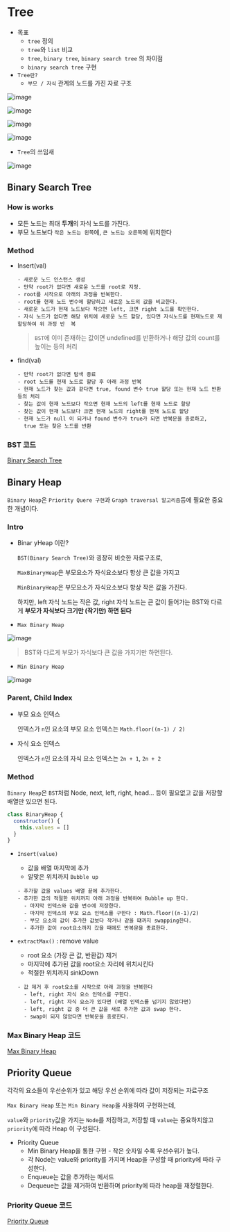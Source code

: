 #	Tree

* 목표
  * `tree` 정의
  * `tree`와 `list`  비교
  * `tree`, `binary tree`, `binary search tree` 의 차이점
  * `binary search tree` 구현
* `Tree란?`
  * `부모 / 자식` 관계의 노드를 가진 자료 구조



![image](https://user-images.githubusercontent.com/52653793/103845237-01058480-50df-11eb-9fcb-03d2ab6e5acf.png)



![image](https://user-images.githubusercontent.com/52653793/103845477-7f622680-50df-11eb-9320-5830cae5f0a4.png)

![image](https://user-images.githubusercontent.com/52653793/103845496-8852f800-50df-11eb-9948-bc92596d48e7.png)

![image](https://user-images.githubusercontent.com/52653793/103845598-b7696980-50df-11eb-87d1-63d43d7f5afc.png)

* `Tree`의 쓰임새

![image](https://user-images.githubusercontent.com/52653793/103846458-7b370880-50e1-11eb-9c71-b53cb6501c03.png)

## Binary Search Tree

### How is works

* 모든 노드는 최대 **두개**의 자식 노드를 가진다.
* 부모 노드보다 `작은 노드는 왼쪽`에, `큰 노드는 오른쪽`에 위치한다

### Method

* Insert(val)

  ```
  - 새로운 노드 인스턴스 생성
  - 만약 root가 없다면 새로운 노드를 root로 지정.
  - root를 시작으로 아래의 과정을 반복한다.
  - root를 현재 노드 변수에 할당하고 새로운 노드의 값을 비교한다.
  - 새로운 노드가 현재 노드보다 작으면 left, 크면 right 노드를 확인한다.
  - 자식 노드가 없다면 해당 위치에 새로운 노드 할당, 있다면 자식노드를 현재노드로 재 할당하여 위 과정 반  복
  ```

  > `BST`에 이미 존재하는 값이면 undefined를 반환하거나 해당 값의 count를 높이는 등의 처리

* find(val)

  ```
  - 만약 root가 없다면 탐색 종료
  - root 노드를 현재 노드로 할당 후 아래 과정 반복
  - 현재 노드가 찾는 값과 같다면 true, found 변수 true 할당 또는 현재 노드 반환등의 처리
  - 찾는 값이 현재 노드보다 작으면 현재 노드의 left를 현재 노드로 할당
  - 찾는 값이 현재 노드보다 크면 현재 노드의 right를 현재 노드로 할당
  - 현재 노드가 null 이 되거나 found 변수가 true가 되면 반복문을 종료하고,
    true 또는 찾은 노드를 반환
  ```

### BST 코드

[Binary Search Tree](./BinarySearchTree.js)

## Binary Heap

`Binary Heap`은 `Priority Quere 구현`과 `Graph traversal 알고리즘`등에 필요한 중요한 개념이다.

### Intro

* Binar yHeap 이란?

  `BST(Binary Search Tree)`와 굉장히 비슷한 자료구조로, 

  `MaxBinaryHeap`은 부모요소가 자식요소보다 항상 큰 값을 가지고

  `MinBinaryHeap`은 부모요소가 자식요소보다 항상 작은 값을 가진다.

  하지만, left 자식 노드는 작은 값, right 자식 노드는 큰 값이 들어가는 BST와 다르게 **부모가 자식보다 크기만 (작기만) 하면 된다**

* `Max Binary Heap`

![image](https://user-images.githubusercontent.com/52653793/104151561-b2c6ed00-5420-11eb-9165-7305b4f3f739.png)

> BST와 다르게 부모가 자식보다 큰 값을 가지기만 하면된다. 

* `Min Binary Heap`

![image](https://user-images.githubusercontent.com/52653793/104151592-cffbbb80-5420-11eb-9f6b-be3b3648a301.png)

### Parent, Child Index

* 부모 요소 인덱스

  인덱스가 `n`인 요소의 부모 요소 인덱스는 `Math.floor((n-1) / 2)`

* 자식 요소 인덱스

  인덱스가 `n`인 요소의 자식 요소 인덱스는 `2n + 1`, `2n + 2`

### Method

`Binary Heap`은 `BST`처럼 Node, next, left, right, head... 등이 필요없고 값을 저장할 배열만 있으면 된다.

```javascript
class BinaryHeap {
  constructor() {
    this.values = []
  }
}
```

* `Insert(value)`

  * 값을 배열 마지막에 추가
  * 알맞은 위치까지 `Bubble up`

  ```
  - 추가할 값을 values 배열 끝에 추가한다.
  - 추가한 값의 적절한 위치까지 아래 과정을 반복하여 Bubble up 한다.
    - 마지막 인덱스와 값을 변수에 저장한다.
    - 마지막 인덱스의 부모 요소 인덱스를 구한다 : Math.floor((n-1)/2)
    - 부모 요소의 값이 추가한 값보다 작거나 같을 떄까지 swapping한다.
    - 추가한 값이 root요소까지 갔을 때에도 반복문을 종료한다.
  ```

* `extractMax()` : remove value

  * root 요소 (가장 큰 값, 반환값) 제거 
  * 마지막에 추가된 값을 root요소 자리에 위치시킨다
  * 적절한 위치까지 sinkDown

  ```
  - 값 제거 후 root요소를 시작으로 아래 과정을 반복한다
    - left, right 자식 요소 인덱스를 구한다.
    - left, right 자식 요소가 있다면 (배열 인덱스를 넘기지 않았다면)
    - left, right 값 중 더 큰 값을 새로 추가한 값과 swap 한다.
    - swap이 되지 않았다면 반복문을 종료한다.
  ```


### Max Binary Heap 코드

[Max Binary Heap](./MaxBinaryHeap.js)

## Priority Queue

각각의 요소들이 우선순위가 있고 해당 우선 순위에 따라 값이 저장되는 자료구조

`Max Binary Heap` 또는 `Min Binary Heap`을 사용하여 구현하는데, 

`value`와 `priority`값을 가지는 `Node`를 저장하고, 저장할 떄 `value`는 중요하지않고 `priority`에 따라 Heap 이 구성된다.

* Priority Queue
  * Min Binary Heap을 통한 구현 - 작은 숫자일 수록 우선수위가 높다.
  * 각 Node는 value와 priority를 가지며 Heap을 구성할 때 priority에 따라 구성한다.
  * Enqueue는 값을 추가하는 메서드
  * Dequeue는 값을 제거하여 반환하며 priority에 따라 heap을 재정렬한다.

### Priority Queue 코드

[Priority Queue](./PriorityQueue.js)

